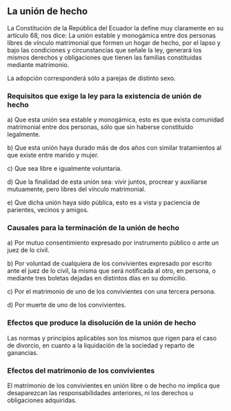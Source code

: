 ## La unión de hecho
La Constitución de la República del Ecuador la define muy claramente en su artículo 68, nos dice: La unión estable y monogámica entre dos personas libres de vínculo matrimonial que formen un hogar de hecho, por el lapso y bajo las condiciones y circunstancias que señale la ley, generará los mismos derechos y obligaciones que tienen las familias constituidas mediante matrimonio.

La adopción corresponderá sólo a parejas de distinto sexo.

### Requisitos que exige la ley para la existencia de unión de hecho

a) Que esta unión sea estable y monogámica, esto es que exista comunidad matrimonial entre dos personas, sólo que sin haberse constituido legalmente.

b) Que esta unión haya durado más de dos años con similar tratamientos al que existe entre marido y mujer.

c) Que sea libre e igualmente voluntaria.

d) Que la finalidad de esta unión sea: vivir juntos, procrear y auxiliarse mutuamente, pero libres del vínculo matrimonial.

e) Que dicha unión haya sido pública, esto es a vista y paciencia de parientes, vecinos y amigos. 

### Causales para la terminación de la unión de hecho
a) Por mutuo consentimiento expresado por instrumento público o ante un juez de lo civil.

b) Por voluntad de cualquiera de los convivientes expresado por escrito ante el juez de lo civil, la misma que será notificada al otro, en persona, o mediante tres boletas dejadas en distintos días en su domicilio.

c) Por el matrimonio de uno de los convivientes con una tercera persona.

d) Por muerte de uno de los convivientes.

### Efectos que produce la disolución de la unión de hecho

Las normas y principios aplicables son los mismos que rigen para el caso de divorcio, en cuanto a la liquidación de la sociedad y reparto de ganancias.

### Efectos del matrimonio de los convivientes
El matrimonio de los convivientes en unión libre o de hecho no implica que desaparezcan las responsabilidades anteriores, ni los derechos u obligaciones adquiridas.


